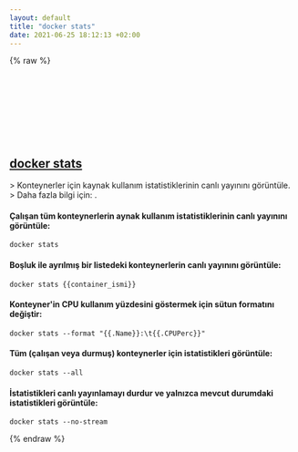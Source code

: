 ```yaml
---
layout: default
title: "docker stats"
date: 2021-06-25 18:12:13 +02:00
---
```

{% raw %}
<h2 id="docker-stats">
  <a href="/tr/common/docker-stats.html">docker stats</a> <a href="#docker-stats"><svg class="icon">
    <use href="/assets/images/unicode_sprite.svg#link" />
  </svg></a>
</h2>
> Konteynerler için kaynak kullanım istatistiklerinin canlı yayınını görüntüle.
> Daha fazla bilgi için: <https://docs.docker.com/engine/reference/commandline/stats/>.

#### Çalışan tüm konteynerlerin aynak kullanım istatistiklerinin canlı yayınını görüntüle:
```shell
docker stats
```
#### Boşluk ile ayrılmış bir listedeki konteynerlerin canlı yayınını görüntüle:
```shell
docker stats {{container_ismi}}
```
#### Konteyner'in CPU kullanım yüzdesini göstermek için sütun formatını değiştir:
```shell
docker stats --format "{{.Name}}:\t{{.CPUPerc}}"
```
#### Tüm (çalışan veya durmuş) konteynerler için istatistikleri görüntüle:
```shell
docker stats --all
```
#### İstatistikleri canlı yayınlamayı durdur ve yalnızca mevcut durumdaki istatistikleri görüntüle:
```shell
docker stats --no-stream
```
{% endraw %}